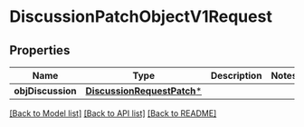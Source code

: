 # DiscussionPatchObjectV1Request

## Properties
Name | Type | Description | Notes
------------ | ------------- | ------------- | -------------
**objDiscussion** | [**DiscussionRequestPatch***](DiscussionRequestPatch.md) |  | 

[[Back to Model list]](../README.md#documentation-for-models) [[Back to API list]](../README.md#documentation-for-api-endpoints) [[Back to README]](../README.md)


